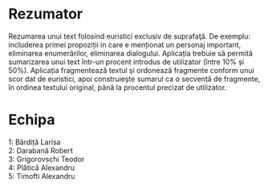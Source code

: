 # Rezumator

Rezumarea unui text folosind euristici exclusiv de suprafaţă. De exemplu: includerea primei propoziții in care e menționat un personaj important, eliminarea enumerărilor, eliminarea dialogului. Aplicația trebuie să permită sumarizarea unui text într-un procent introdus de utilizator (între 10% și 50%). Aplicația fragmentează textul și ordonează fragmente conform unui scor dat de euristici, apoi construiește sumarul ca o secvență de fragmente, în ordinea textului original, până la procentul precizat de utilizator.

# Echipa
1: Bărdiță Larisa  
2: Darabană Robert  
3: Grigorovschi Teodor  
4: Plătică Alexandru  
5: Timofti Alexandru  
